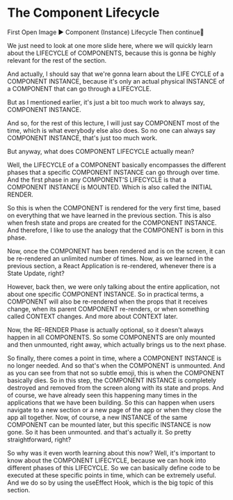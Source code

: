 # The Component Lifecycle

First Open Image ▶️ Component (Instance) Lifecycle
Then continue🔽

We just need to look at one more slide here, where we will quickly learn about the LIFECYCLE of COMPONENTS, because this is gonna be highly relevant for the rest of the section.

And actually, I should say that we're gonna learn about the LIFE CYCLE of a COMPONENT INSTANCE, because it's only an actual physical INSTANCE of a COMPONENT that can go through a LIFECYCLE.

But as I mentioned earlier, it's just a bit too much work to always say, COMPONENT INSTANCE.

And so, for the rest of this lecture, I will just say COMPONENT most of the time, which is what everybody else also does. So no one can always say COMPONENT INSTANCE, that's just too much work.

But anyway, what does COMPONENT LIFECYCLE actually mean?

Well, the LIFECYCLE of a COMPONENT basically encompasses the different phases that a specific COMPONENT INSTANCE can go through over time. And the first phase in any COMPONENT'S LIFECYCLE is that a COMPONENT INSTANCE is MOUNTED. Which is also called the INITIAL RENDER.

So this is when the COMPONENT is rendered for the very first time, based on everything that we have learned in the previous section. This is also when fresh state and props are created for the COMPONENT INSTANCE. And therefore, I like to use the analogy that the COMPONENT is born in this phase.

Now, once the COMPONENT has been rendered and is on the screen, it can be re-rendered an unlimited number of times. Now, as we learned in the previous section, a React Application is re-rendered, whenever there is a State Update, right?

However, back then, we were only talking about the entire application, not about one specific COMPONENT INSTANCE. So in practical terms, a COMPONENT will also be re-rendered when the props that it receives change, when its parent COMPONENT re-renders, or when something called CONTEXT changes. And more about CONTEXT later.

Now, the RE-RENDER Phase is actually optional, so it doesn't always happen in all COMPONENTS. So some COMPONENTS are only mounted and then unmounted, right away, which actually brings us to the next phase.

So finally, there comes a point in time, where a COMPONENT INSTANCE is no longer needed. And so that's when the COMPONENT is unmounted. And as you can see from that not so subtle emoji, this is when the COMPONENT basically dies. So in this step, the COMPONENT INSTANCE is completely destroyed and removed from the screen along with its state and props. And of course, we have already seen this happening many times in the applications that we have been building. So this can happen when users navigate to a new section or a new page of the app or when they close the app all together. Now, of course, a new INSTANCE of the same COMPONENT can be mounted later, but this specific INSTANCE is now gone. So it has been unmounted. and that's actually it. So pretty straightforward, right?

So why was it even worth learning about this now? Well, it's important to know about the COMPONENT LIFECYCLE, because we can hook into different phases of this LIFECYCLE. So we can basically define code to be executed at these specific points in time, which can be extremely useful. And we do so by using the useEffect Hook, which is the big topic of this section.
